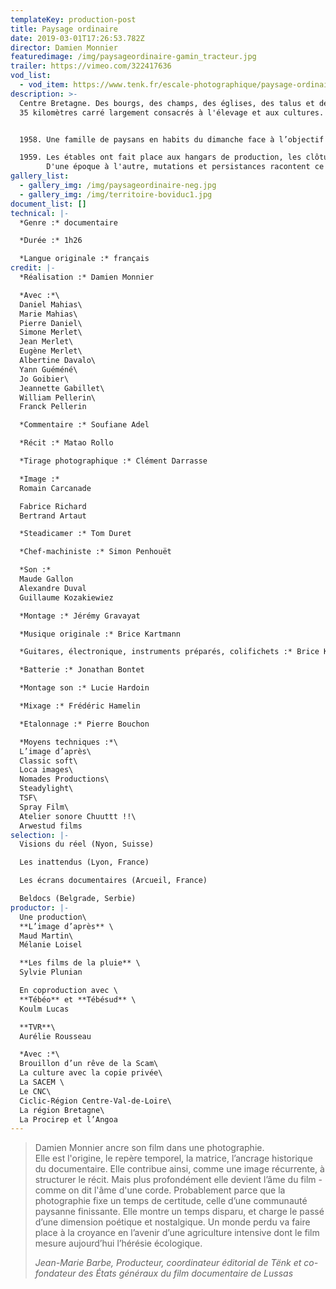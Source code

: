 ```yaml
---
templateKey: production-post
title: Paysage ordinaire
date: 2019-03-01T17:26:53.782Z
director: Damien Monnier
featuredimage: /img/paysageordinaire-gamin_tracteur.jpg
trailer: https://vimeo.com/322417636
vod_list:
  - vod_item: https://www.tenk.fr/escale-photographique/paysage-ordinaire.html
description: >-
  Centre Bretagne. Des bourgs, des champs, des églises, des talus et des haies,
  35 kilomètres carré largement consacrés à l'élevage et aux cultures.


  1958. Une famille de paysans en habits du dimanche face à l’objectif du photographe pour les noces d’or des plus vieux.

  1959. Les étables ont fait place aux hangars de production, les clôtures électriques ont remplacé les haies. Mais toujours, la terre, l'animal, l'eau, le sang, la merde… Les plus jeunes de la photo s’apprêtent à prendre leur retraite d'agriculteurs.
        D'une époque à l'autre, mutations et persistances racontent ce monde et ses pratiques au cœur desquelles le progrès résonne avec l'image de soi.
gallery_list:
  - gallery_img: /img/paysageordinaire-neg.jpg
  - gallery_img: /img/territoire-boviduc1.jpg
document_list: []
technical: |-
  *Genre :* documentaire

  *Durée :* 1h26

  *Langue originale :* français
credit: |-
  *Réalisation :* Damien Monnier

  *Avec :*\
  Daniel Mahias\
  Marie Mahias\
  Pierre Daniel\
  Simone Merlet\
  Jean Merlet\
  Eugène Merlet\
  Albertine Davalo\
  Yann Guéméné\
  Jo Goibier\
  Jeannette Gabillet\
  William Pellerin\
  Franck Pellerin

  *Commentaire :* Soufiane Adel

  *Récit :* Matao Rollo

  *Tirage photographique :* Clément Darrasse

  *Image :* 
  Romain Carcanade

  Fabrice Richard
  Bertrand Artaut

  *Steadicamer :* Tom Duret

  *Chef-machiniste :* Simon Penhouët

  *Son :*
  Maude Gallon
  Alexandre Duval
  Guillaume Kozakiewiez

  *Montage :* Jérémy Gravayat

  *Musique originale :* Brice Kartmann

  *Guitares, électronique, instruments préparés, colifichets :* Brice Kartmann

  *Batterie :* Jonathan Bontet

  *Montage son :* Lucie Hardoin

  *Mixage :* Frédéric Hamelin

  *Etalonnage :* Pierre Bouchon

  *Moyens techniques :*\
  L’image d’après\
  Classic soft\
  Loca images\
  Nomades Productions\
  Steadylight\
  TSF\
  Spray Film\
  Atelier sonore Chuuttt !!\
  Arwestud films
selection: |-
  Visions du réel (Nyon, Suisse)

  Les inattendus (Lyon, France) 

  Les écrans documentaires (Arcueil, France)

  Beldocs (Belgrade, Serbie)
productor: |-
  Une production\
  **L’image d’après** \
  Maud Martin\
  Mélanie Loisel

  **Les films de la pluie** \
  Sylvie Plunian

  En coproduction avec \
  **Tébéo** et **Tébésud** \
  Koulm Lucas

  **TVR**\
  Aurélie Rousseau

  *Avec :*\
  Brouillon d’un rêve de la Scam\
  La culture avec la copie privée\
  La SACEM \
  Le CNC\
  Ciclic-Région Centre-Val-de-Loire\
  La région Bretagne\
  La Procirep et l’Angoa
---
```

> Damien Monnier ancre son film dans une photographie. \
> Elle est l'origine, le repère temporel, la matrice, l’ancrage historique du documentaire. Elle contribue ainsi, comme une image récurrente, à structurer le récit. Mais plus profondément elle devient l’âme du film - comme on dit l'âme d'une corde. Probablement parce que la photographie fixe un temps de certitude, celle d’une communauté paysanne finissante. Elle montre un temps disparu, et charge le passé d’une dimension poétique et nostalgique. Un monde perdu va faire place à la croyance en l’avenir d’une agriculture intensive dont le film mesure aujourd’hui l’hérésie écologique.
> 
> *Jean-Marie Barbe, Producteur, coordinateur éditorial de Tënk
et co-fondateur des États généraux du film documentaire de Lussas*